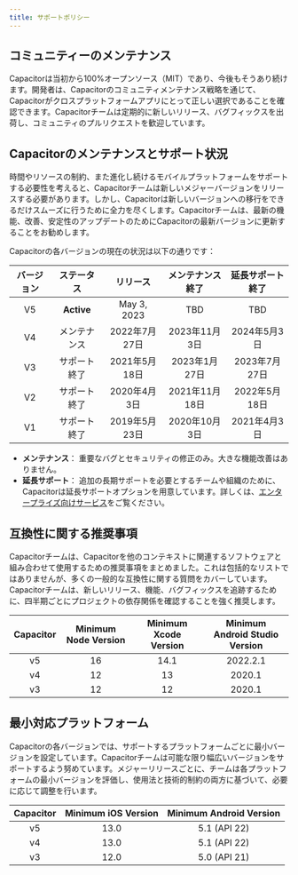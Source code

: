 ```yaml
---
title: サポートポリシー
---
```


<head>
  <title>アプリ開発サポートポリシー - Capacitor</title>
  <meta
    name="description"
    content="Capacitor is 100% open-source (MIT), and always will be. Read our support policy to see why users know Capacitor is the right choice for app development."
  />
</head>

## コミュニティーのメンテナンス

Capacitorは当初から100%オープンソース（MIT）であり、今後もそうあり続けます。開発者は、Capacitorのコミュニティメンテナンス戦略を通じて、Capacitorがクロスプラットフォームアプリにとって正しい選択であることを確認できます。Capacitorチームは定期的に新しいリリース、バグフィックスを出荷し、コミュニティのプルリクエストを歓迎しています。

## Capacitorのメンテナンスとサポート状況

時間やリソースの制約、また進化し続けるモバイルプラットフォームをサポートする必要性を考えると、Capacitorチームは新しいメジャーバージョンをリリースする必要があります。しかし、Capacitorは新しいバージョンへの移行をできるだけスムーズに行うために全力を尽くします。Capacitorチームは、最新の機能、改善、安定性のアップデートのためにCapacitorの最新バージョンに更新することをお勧めします。

Capacitorの各バージョンの現在の状況は以下の通りです：

| バージョン | ステータス | リリース | メンテナンス終了 | 延長サポート終了 |
| :-----: | :--------------: | :-----------: | :---------------: | :---------------: |
|   V5    |    **Active**    |  May 3, 2023  |        TBD        |        TBD        |
| V4 | メンテナンス | 2022年7月27日 | 2023年11月3日 | 2024年5月3日 |
| V3 | サポート終了 | 2021年5月18日 | 2023年1月27日 | 2023年7月27日 |
| V2 | サポート終了 | 2020年4月3日 | 2021年11月18日 | 2022年5月18日 |
| V1 | サポート終了 | 2019年5月23日 | 2020年10月3日 | 2021年4月3日 |

- **メンテナンス**： 重要なバグとセキュリティの修正のみ。大きな機能改善はありません。
- **延長サポート**： 追加の長期サポートを必要とするチームや組織のために、Capacitorは延長サポートオプションを用意しています。詳しくは、[エンタープライズ向けサービス](https://capacitorjs.com/enterprise)をご覧ください。

## 互換性に関する推奨事項

Capacitorチームは、Capacitorを他のコンテキストに関連するソフトウェアと組み合わせて使用するための推奨事項をまとめました。これは包括的なリストではありませんが、多くの一般的な互換性に関する質問をカバーしています。Capacitorチームは、新しいリリース、機能、バグフィックスを追跡するために、四半期ごとにプロジェクトの依存関係を確認することを強く推奨します。

| Capacitor | Minimum Node Version | Minimum Xcode Version | Minimum Android Studio Version |
| :-------: | :------------------: | :-------------------: | :----------------------------: |
|    v5     |          16          |         14.1          |            2022.2.1            |
|    v4     |          12          |          13           |             2020.1             |
|    v3     |          12          |          12           |             2020.1             |

## 最小対応プラットフォーム

Capacitorの各バージョンでは、サポートするプラットフォームごとに最小バージョンを設定しています。Capacitorチームは可能な限り幅広いバージョンをサポートするよう努めています。メジャーリリースごとに、チームは各プラットフォームの最小バージョンを評価し、使用法と技術的制約の両方に基づいて、必要に応じて調整を行います。

| Capacitor | Minimum iOS Version | Minimum Android Version |
| :-------: | :-----------------: | :---------------------: |
|    v5     |        13.0         |      5.1 (API 22)       |
|    v4     |        13.0         |      5.1 (API 22)       |
|    v3     |        12.0         |      5.0 (API 21)       |
